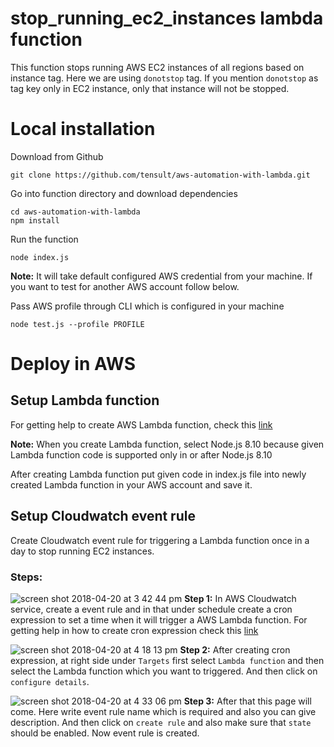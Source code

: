 # stop_running_ec2_instances lambda function
This function stops running AWS EC2 instances of all regions based on instance tag. Here we are using `donotstop` tag. If you mention `donotstop` as tag key only in EC2 instance, only that instance will not be stopped.

# Local installation

Download from Github

`git clone https://github.com/tensult/aws-automation-with-lambda.git`

Go into function directory and download dependencies

```
cd aws-automation-with-lambda
npm install
```

Run the function

`node index.js`

**Note:** It will take default configured AWS credential from your machine. If you want to test for another AWS account follow below.

Pass AWS profile through CLI which is configured in your machine

`node test.js --profile PROFILE`

# Deploy in AWS

## Setup Lambda function
For getting help to create AWS Lambda function, check this [link](https://docs.aws.amazon.com/lambda/latest/dg/get-started-create-function.html)

**Note:** When you create Lambda function, select Node.js 8.10 because given Lambda function code is supported only in or after Node.js 8.10

After creating Lambda function put given code in index.js file into newly created Lambda function in your AWS account and save it.  

## Setup Cloudwatch event rule
Create Cloudwatch event rule for triggering a Lambda function once in a day to stop running EC2 instances.
### Steps:
![screen shot 2018-04-20 at 3 42 44 pm](https://user-images.githubusercontent.com/30007458/39045832-b89b2a6a-44b1-11e8-9e3d-e2e07deeb01d.png)
**Step 1:** In AWS Cloudwatch service, create a event rule and in that under schedule create a cron expression to set a time when it will trigger a AWS Lambda function. For getting help in how to create cron expression check this [link](https://docs.aws.amazon.com/AmazonCloudWatch/latest/events/ScheduledEvents.html)

![screen shot 2018-04-20 at 4 18 13 pm](https://user-images.githubusercontent.com/30007458/39047196-9efd808a-44b6-11e8-92f6-7a7f324594ae.png)
**Step 2:** After creating cron expression, at right side under `Targets` first select `Lambda function` and then select the Lambda function which you want to triggered. And then click on `configure details`.

![screen shot 2018-04-20 at 4 33 06 pm](https://user-images.githubusercontent.com/30007458/39047845-05925148-44b9-11e8-8bf5-c2f26f6d46f4.png)
**Step 3:** After that this page will come. Here write event rule name which is required and also you can give description. And then click on `create rule` and also make sure that `state` should be enabled. Now event rule is created.
